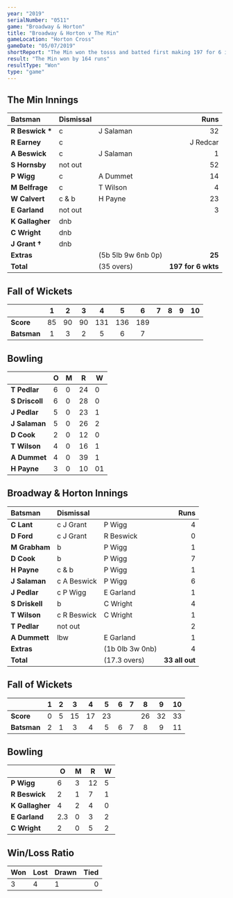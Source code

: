 ```yaml
---
year: "2019"
serialNumber: "0511" 
game: "Broadway & Horton"
title: "Broadway & Horton v The Min"
gameLocation: "Horton Cross"
gameDate: "05/07/2019"
shortReport: "The Min won the tosss and batted first making 197 for 6 in 35 overs. Broadway & Horton replied with 33 all out."
result: "The Min won by 164 runs"
resultType: "Won"
type: "game"
---
```


## The Min Innings

| Batsman | Dismissal |  | Runs |
|:---|:---|---|---:|
| **R Beswick &#42;** | c | J Salaman | 32 | 
| **R Earney** | c |  | J Redcar | 43 |
| **A Beswick** | c | J Salaman | 1 | 
| **S Hornsby** | not out |  | 52 | 
| **P Wigg** | c | A Dummet | 14 | 
| **M Belfrage** | c | T Wilson | 4 | 
| **W Calvert** | c & b | H Payne | 23 | 
| **E Garland** | not out |   | 3 | 
| **K Gallagher** | dnb |  |  | 
| **C Wright** | dnb |  |  |
| **J Grant &#8224;** | dnb |  |  |
| **Extras** | | (5b 5lb 9w 6nb 0p) | **25** | 
| **Total** | | (35 overs) | **197 for 6 wkts** | 

## Fall of Wickets

| | 1 | 2 | 3 | 4 | 5 | 6 | 7 | 8 | 9 | 10 |
|---|:---:|:---:|:---:|:---:|:---:|:---:|:---:|:---:|:---:|:---:|
| **Score** | 85 | 90 | 90 | 131 | 136 | 189 |  |   |  |  | 
| **Batsman** | 1 | 3 | 2 | 5 | 6 | 7 |  |  |  |  | 

## Bowling

| | O | M | R | W |
|---|---|---|---|---|
| **T Pedlar** | 6 | 0 | 24 | 0 | 
| **S Driscoll** | 6 | 0 | 28 | 0 | 
| **J Pedlar** | 5 | 0 | 23 | 1 | 
| **J Salaman** | 5 | 0 | 26 | 2 | 
| **D Cook** | 2 | 0 | 12 | 0 |
| **T Wilson** | 4 | 0 | 16 | 1 |
| **A Dummet** | 4 | 0 | 39 | 1 |
| **H Payne** | 3 | 0 | 10 | 01 |

 ## Broadway & Horton Innings

| Batsman | Dismissal |  | Runs |
|:---|:---|---|---:|
| **C Lant** | c J Grant | P Wigg | 4 | 
| **D Ford** | c J Grant | R Beswick | 0 | 
| **M Grabham** | b | P Wigg | 1 | 
| **D Cook** | b | P Wigg | 7 | 
| **H Payne** | c & b | P Wigg | 1 | 
| **J Salaman** | c A Beswick | P Wigg | 6 | 
| **J Pedlar** | c P Wigg | E Garland | 1 | 
| **S Driskell** | b | C Wright | 4 | 
| **T Wilson** | c R Beswick | C Wright | 1 | 
| **T Pedlar** | not out |  | 2 | 
| **A Dummett** | lbw | E Garland | 1 | 
| **Extras** | | (1b 0lb 3w 0nb) | 4 | 
| **Total** | | (17.3 overs) | **33 all out** | 

## Fall of Wickets

| | 1 | 2 | 3 | 4 | 5 | 6 | 7 | 8 | 9 | 10 |
|---|:---:|:---:|:---:|:---:|:---:|:---:|:---:|:---:|:---:|:---:|
| **Score** | 0 | 5 | 15 | 17 | 23 |  |  | 26 | 32 | 33 |
| **Batsman** | 2 | 1 | 3 | 4 | 5 | 6 | 7 | 8 | 9 | 11 |

## Bowling

| | O | M | R | W |
|---|---|---|---|---|
| **P Wigg** | 6 | 3 | 12 | 5 | 
| **R Beswick** | 2 | 1 | 7 | 1 | 
| **K Gallagher** | 4 | 2 | 4 | 0 | 
| **E Garland** | 2.3 | 0 | 3 | 2 |
| **C Wright** | 2 | 0 | 5 | 2 |

## Win/Loss Ratio

| Won | Lost | Drawn | Tied |
|:---|:---|:---|---:|
| 3 | 4 | 1 | 0 |